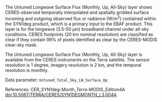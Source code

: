 The Untuned Longwave Surface Flux (Monthly, Up, All-Sky) layer shows CERES-observed temporally interpolated and spatially gridded surface incoming and outgoing observed flux or radiance (W/m<sup>2</sup>) contained within the SYN1deg product, which is a primary input to the EBAF product. This layer is for the longwave (3.5-50 µm) broadband channel under all-sky conditions. CERES footprints (20 km nominal resolution) are classified as clear if they contain 99% of pixels identified as clear by the CERES-MODIS clear-sky mask.

The Untuned Longwave Surface Flux (Monthly, Up, All-Sky) layer is available from the CERES instruments on the Terra satellite. The sensor resolution is 1 degree, imagery resolution is 2 km, and the temporal resolution is monthly.

Data parameter: `Untuned_Total_Sky_LW_Surface_Up`

References: CER_SYN1deg-Month_Terra-MODIS_Edition4A [doi:10.5067/TERRA/CERES/SYN1DEGMONTH_L3.004A](https://doi.org/10.5067/TERRA/CERES/SYN1DEGMONTH_L3.004A)
